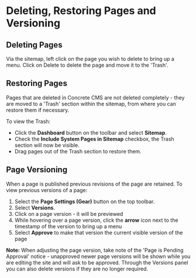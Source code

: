 # Deleting, Restoring Pages and Versioning

## Deleting Pages

Via the sitemap, left click on the page you wish to delete to bring up a menu. Click on Delete to delete the page and move it to the 'Trash'.

## Restoring Pages

Pages that are deleted in Concrete CMS are not deleted completely - they are moved to a 'Trash' section within the sitemap, from where you can restore them if necessary.

To view the Trash:

* Click the **Dashboard** button on the toolbar and select **Sitemap**.
* Check the **Include System Pages in Sitemap** checkbox, the Trash section will now be visible.
* Drag pages out of the Trash section to restore them.

## Page Versioning

When a page is published previous revisions of the page are retained. To view previous versions of a page:

1. Select the **Page Settings \(Gear\)** button on the top toolbar. 
2. Select **Versions**.
3. Click on a page version - it will be previewed
4. While hovering over a page version, click the **arrow** icon next to the timestamp of the version to bring up a menu
5. Select **Approve** to make that version the current visible version of the page

**Note:** When adjusting the page version, take note of the 'Page is Pending Approval' notice - unapproved newer page versions will be shown while you are editing the site and will ask to be approved. Through the Versions panel you can also delete versions if they are no longer required.

